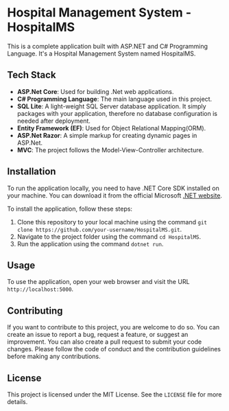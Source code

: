 # Hospital Management System - HospitalMS

This is a complete application built with ASP.NET and C# Programming Language. It's a Hospital Management System named HospitalMS.

## Tech Stack

- **ASP.Net Core**: Used for building .Net web applications.
- **C# Programming Language**: The main language used in this project.
- **SQL Lite**: A light-weight SQL Server database application. It simply packages with your application, therefore no database configuration is needed after deployment.
- **Entity Framework (EF)**: Used for Object Relational Mapping(ORM).
- **ASP.Net Razor**: A simple markup for creating dynamic pages in ASP.Net.
- **MVC**: The project follows the Model-View-Controller architecture.

## Installation

To run the application locally, you need to have .NET Core SDK installed on your machine. You can download it from the official Microsoft [.NET website](https://dotnet.microsoft.com/download).

To install the application, follow these steps:

1. Clone this repository to your local machine using the command `git clone https://github.com/your-username/HospitalMS.git`.
2. Navigate to the project folder using the command `cd HospitalMS`.
3. Run the application using the command `dotnet run`.

## Usage

To use the application, open your web browser and visit the URL `http://localhost:5000`.

## Contributing

If you want to contribute to this project, you are welcome to do so. You can create an issue to report a bug, request a feature, or suggest an improvement. You can also create a pull request to submit your code changes. Please follow the code of conduct and the contribution guidelines before making any contributions.

## License

This project is licensed under the MIT License. See the `LICENSE` file for more details.
